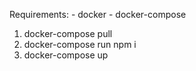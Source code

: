 
Requirements:
    - docker
    - docker-compose

1. docker-compose pull
2. docker-compose run npm i
3. docker-compose up
